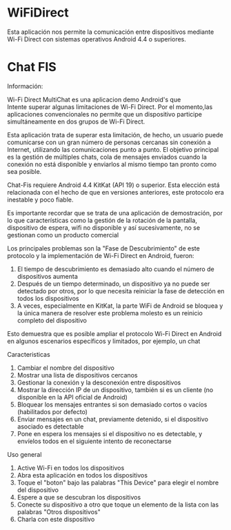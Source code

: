 # WiFiDirect
Esta aplicación nos permite la comunicación entre dispositivos mediante Wi-Fi Direct con sistemas operativos Android 4.4 o superiores.

# Chat FIS
Información:

Wi-Fi Direct MultiChat es una aplicacion demo Android's que  
Intente superar algunas limitaciones de Wi-Fi Direct.
Por el momento,las aplicaciones convencionales no permite que un dispositivo participe simultáneamente en dos grupos de Wi-Fi Direct.

Esta aplicación trata de superar esta limitación, de hecho, un usuario puede comunicarse con un gran número de personas cercanas sin conexión a Internet, utilizando las comunicaciones punto a punto.
El objetivo principal es la gestión de múltiples chats, cola de mensajes enviados cuando la conexión no está disponible y enviarlos al mismo tiempo tan pronto como sea posible.

Chat-Fis requiere Android 4.4 KitKat (API 19) o superior. Esta elección está relacionada con el hecho de que en versiones anteriores, este protocolo era inestable y poco fiable.

Es importante recordar que se trata de una aplicación de demostración, por lo que características como la gestión de la rotación de la pantalla, dispositivo de espera, wifi no disponible y así sucesivamente, no se gestionan como un producto comercial

Los principales problemas son la "Fase de Descubrimiento" de este protocolo y la implementación de Wi-Fi Direct en Android, fueron: 
1. El tiempo de descubrimiento es demasiado alto cuando el número de dispositivos aumenta
2. Después de un tiempo determinado, un dispositivo ya no puede ser detectado por otros, por lo que necesita reiniciar la fase de detección en todos los dispositivos
3. A veces, especialmente en KitKat, la parte WiFi de Android se bloquea y la única manera de resolver este problema molesto es un reinicio completo del dispositivo

Esto demuestra que es posible ampliar el protocolo Wi-Fi Direct en Android en algunos escenarios específicos y limitados, por ejemplo, un chat

 Caracteristicas
1. Cambiar el nombre del dispositivo 
2. Mostrar una lista de dispositivos cercanos 
3. Gestionar la conexión y la desconexión entre dispositivos 
4. Mostrar la dirección IP de un dispositivo, también si es un cliente (no disponible en la API oficial de Android) 
5. Bloquear los mensajes entrantes si son demasiado cortos o vacíos (habilitados por defecto)
6. Enviar mensajes en un chat, previamente detenido, si el dispositivo asociado es detectable 
7. Pone en espera los mensajes si el dispositivo no es detectable, y envíelos todos en el siguiente intento de reconectarse 

Uso general
1. Active Wi-Fi en todos los dispositivos
2. Abra esta aplicación en todos los dispositivos
3. Toque el "boton" bajo las palabras "This Device" para elegir el nombre del dispositivo
2. Espere a que se descubran los dispositivos
3. Conecte su dispositivo a otro que toque un elemento de la lista con las palabras "Otros dispositivos"
4. Charla con este dispositivo

